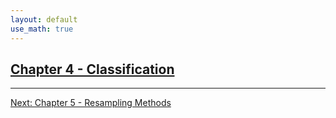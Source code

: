 ```yaml
---
layout: default
use_math: true
---
```


## [Chapter 4 - Classification][chapter-04-classification]

---

[Next: Chapter 5 - Resampling Methods][chapter-05-resampling-methods]

<a id="bottom"></a>

[chapter-04-classification]: /chapter-04-classification "stats-learning-notes -- Chapter 4 - Classification"
[chapter-05-resampling-methods]: /chapter-05-resampling-methods "stats-learning-notes -- Chapter 5 - Resampling Methods"
